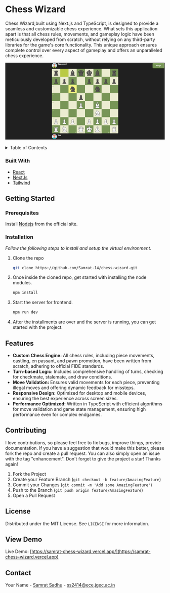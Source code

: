 # Chess Wizard

Chess Wizard,built using Next.js and TypeScript, is designed to provide a seamless and customizable chess experience. What sets this application apart is that all chess rules, movements, and gameplay logic have been meticulously developed from scratch, without relying on any third-party libraries for the game's core functionality. This unique approach ensures complete control over every aspect of gameplay and offers an unparalleled chess experience.

![ChessWizard_screenshot](preview.png)

<!-- TABLE OF CONTENTS -->
<details>
  <summary>Table of Contents</summary>
  <ol>
    <li>
      <a href="#about-the-project">About The Project</a>
      <ul>
        <li><a href="#built-with">Built With</a></li>
      </ul>
    </li>
    <li>
      <a href="#getting-started">Getting Started</a>
      <ul>
        <li><a href="#prerequisites">Prerequisites</a></li>
        <li><a href="#installation">Installation</a></li>
      </ul>
    </li>
    <li><a href="#features">Features</a></li>
    <li><a href="#contributing">Contributing</a></li>
    <li><a href="#license">License</a></li>
    <li><a href="#view-demo">View Demo</a></li>
    <li><a href="#contact">Contact</a></li>
  </ol>
</details>

### Built With

- [React](https://reactjs.org/)
- [NextJs](https://nextjs.org/)
- [Tailwind](https://tailwindcss.com/)

## Getting Started

### Prerequisites

Install [Nodejs](https://nodejs.org/en/) from the official site.

### Installation

_Follow the following steps to install and setup the virtual environment._

1. Clone the repo
   ```sh
   git clone https://github.com/Samrat-14/chess-wizard.git
   ```
2. Once inside the cloned repo, get started with installing the node modules.
   ```sh
   npm install
   ```
3. Start the server for frontend.
   ```sh
   npm run dev
   ```
4. After the installments are over and the server is running, you can get started with the project.

## Features

- **Custom Chess Engine:** All chess rules, including piece movements, castling, en passant, and pawn promotion, have been written from scratch, adhering to official FIDE standards.
- **Turn-based Logic:** Includes comprehensive handling of turns, checking for checkmate, stalemate, and draw conditions.
- **Move Validation:** Ensures valid movements for each piece, preventing illegal moves and offering dynamic feedback for missteps.
- **Responsive Design:** Optimized for desktop and mobile devices, ensuring the best experience across screen sizes.
- **Performance Optimized:** Written in TypeScript with efficient algorithms for move validation and game state management, ensuring high performance even for complex endgames.

## Contributing

I love contributions, so please feel free to fix bugs, improve things, provide documentation.
If you have a suggestion that would make this better, please fork the repo and create a pull request. You can also simply open an issue with the tag "enhancement".
Don't forget to give the project a star! Thanks again!

1. Fork the Project
2. Create your Feature Branch (`git checkout -b feature/AmazingFeature`)
3. Commit your Changes (`git commit -m 'Add some AmazingFeature'`)
4. Push to the Branch (`git push origin feature/AmazingFeature`)
5. Open a Pull Request

<!-- LICENSE -->

## License

Distributed under the MIT License. See `LICENSE` for more information.

## View Demo

Live Demo: [https://samrat-chess-wizard.vercel.app/](https://samrat-chess-wizard.vercel.app)

## Contact

Your Name - [Samrat Sadhu](https://samrat-sadhu-portfolio.vercel.app/) - ss2414@ece.jgec.ac.in
